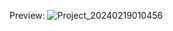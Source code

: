 Preview:
![Project_20240219010456](https://github.com/Hosvile/InfiniX/assets/100496294/6521241a-c0a2-4efe-994f-050125bc5384)
